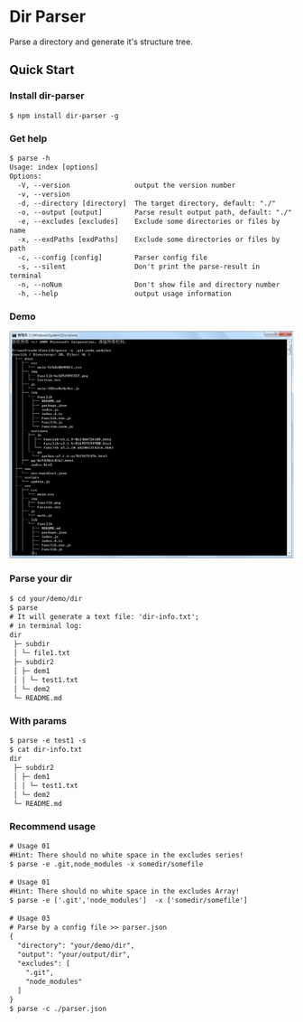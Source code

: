 # Dir Parser

Parse a directory and generate it's structure tree.

## Quick Start

### Install dir-parser
```
$ npm install dir-parser -g
```
### Get help
```
$ parse -h
Usage: index [options]
Options:
  -V, --version                output the version number
  -v, --version
  -d, --directory [directory]  The target directory, default: "./"
  -o, --output [output]        Parse result output path, default: "./"
  -e, --excludes [excludes]    Exclude some directories or files by name
  -x, --exdPaths [exdPaths]    Exclude some directories or files by path
  -c, --config [config]        Parser config file
  -s, --silent                 Don't print the parse-result in terminal
  -n, --noNum                  Don't show file and directory number
  -h, --help                   output usage information
```
### Demo
![Dir Parser Demo](dir-parse.png)

### Parse your dir
```
$ cd your/demo/dir
$ parse
# It will generate a text file: 'dir-info.txt';
# in terminal log:
dir
 ├─ subdir
 │ └─ file1.txt
 ├─ subdir2
 │ ├─ dem1
 │ │ └─ test1.txt
 │ └─ dem2
 └─ README.md
```
### With params
```
$ parse -e test1 -s
$ cat dir-info.txt
dir
 ├─ subdir2
 │ ├─ dem1
 │ │ └─ test1.txt
 │ └─ dem2
 └─ README.md
```
### Recommend usage
```
# Usage 01
#Hint: There should no white space in the excludes series!
$ parse -e .git,node_modules -x somedir/somefile

# Usage 01
#Hint: There should no white space in the excludes Array!
$ parse -e ['.git','node_modules']  -x ['somedir/somefile'] 

# Usage 03
# Parse by a config file >> parser.json
{
  "directory": "your/demo/dir",
  "output": "your/output/dir",
  "excludes": [
    ".git",
    "node_modules"
  ]
}
$ parse -c ./parser.json
```
